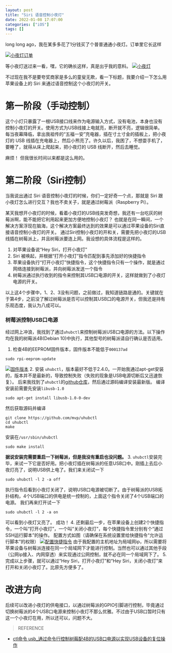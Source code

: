 ```yaml
---
layout: post
title: "Siri 语音控制小夜灯"
date: 2022-01-08 17:07:00
categories: ["iOS"]
tags: []
---
```

long long ago，我在某多多花了1分钱买了个普普通通小夜灯。订单里它长这样

[![小夜灯订单](/img/0041/0041-0.jpg "小夜灯订单")](/img/0041/0041-0.jpg "小夜灯订单")

等小夜灯送过来一看，嘿，它的确长这样，真是出乎我的意料。<!--more-->
[![小夜灯](/img/0041/0041-1.jpg "小夜灯")](/img/0041/0041-1.jpg "小夜灯")



不过现在我不是要夸奖商家是多么的童叟无欺，看一下标题，我要介绍一下怎么用苹果设备上的 Siri 来通过语音控制这个小夜灯的开关。

# 第一阶段（手动控制）
这个小灯只暴露了一根USB接口线来作为电源输入方式，没有电池，本身也没有控制小夜灯的开关。使用方式为USB线接上电就亮，断开就不亮，逻辑很简单。
每当夜幕降临，拿出我祖传的“五福一安”充电器，插在寸土寸金的插板上，把小夜灯的 USB 线插在充电器上，然后小熊亮了。许久以后，我困了，不想耍手机了，要睡了，就得从床上爬起来，把小夜灯的 USB 线断开，然后去睡觉。

麻烦！
但我很长时间以来都是这么用的。

# 第二阶段（Siri控制）
当我说出通过 Siri 语音控制小夜灯的时候，你们一定好奇一个点，那就是 Siri 跟小夜灯怎么进行交互？我也不卖关子，就是通过树莓派（Raspberry Pi）。

某天我想开小夜灯的时候，看着小夜灯的USB线突发奇想，我还有一台吃灰的树莓派啊，能不能把它利用起来更加方便地控制小夜灯？
也就是在同一瞬间，一个解决方案浮现在脑海，这个解决方案最终达到的效果是可以通过苹果设备的Siri直接语音控制小夜灯的开关。
通过Siri控制小夜灯的开和关，需要先把小夜灯的USB线插在树莓派上，并且树莓派要连上网。我设想的具体流程是这样的。
> 
1. 对苹果设备说“Hey Siri，打开小夜灯”
2. Siri 被唤起，并根据“打开小夜灯”指令匹配到事先添加好的快捷指令
3. 苹果设备执行“打开小夜灯”快捷指令，这个快捷指令只有一个操作，就是通过网络连接到树莓派，并向树莓派发送一个指令
4. 树莓派通过执行收到的指令来控制其USB口电源的开关，这样就做到了小夜灯电源的开关。

以上这4个步骤中，1、2、3没有问题，之前做过，我知道链路是通的。关键就在于第4步，之前没了解过树莓派是否可以控制其USB口的电源开关，但我还是持有乐观态度，我认为八成可以。

### 树莓派控制USB口电源
经过网上冲浪，我找到了通过`uhubctl`来控制树莓派USB口电源的方法。以下操作均在我的树莓派4B(Debian 10)中执行，其他型号的树莓派请自行确认是否适用。
1. 检查4B的EEPROM固件版本，固件版本不能低于`000137ad`
```shell
sudo rpi-eeprom-update
```
[![固件版本](/img/0041/0041-2.png "固件版本")](/img/0041/0041-2.png "固件版本")
2. 安装 `uhubctl`，版本最好不低于2.4.0。一开始我通过apt-get安装的，版本并不是最新的，导致控制失败（失败的现象是USB电源切断后又迅速恢复）。
后来我找到了`uhubctl`的<a href="https://github.com/mvp/uhubctl" target="_blank">github仓库</a>，然后通过源码编译安装最新版。
编译安装前需要先安装`libusb-1.0`
```shell
sudo apt-get install libusb-1.0-0-dev
```
然后获取源码并编译
```shell
git clone https://github.com/mvp/uhubctl
cd uhubctl
make
```
安装在`/usr/sbin/uhubctl`
```shell
sudo make install
```
**据说安装完需要重启一下树莓派，但是我没有重启也没问题。**
3. `uhubctl`安装完毕，来试一下它是否好用。把小夜灯插在树莓派的任意USB口中。刚插上去后小夜灯亮了，说明USB供上电了。我们来关闭试一下
```shell
sudo uhubctl -l 2 -a off
```
执行指令后看到小夜灯关闭了，说明USB口电源被切断了。由于树莓派的USB拓扑结构，4个USB端口的供电是统一控制的，上面这个指令关闭了4个USB端口的电源。
我们再来打开试一下
```shell
sudo uhubctl -l 2 -a on
```
可以看到小夜灯又亮了。
成功！
4. 还剩最后一步，在苹果设备上创建2个快捷指令，一个叫“打开小夜灯”，一个叫“关闭小夜灯”，每个快捷指令里分别有个“通过SSH运行脚本”的操作。
配置方式如图（请确保在系统设置里给快捷指令“允许运行脚本”的权限）
[![配置快捷指令](/img/0041/0041-3.JPEG "配置快捷指令")](/img/0041/0041-3.JPEG "配置快捷指令")
由于我配置的主机地址为局域网ip，所以需要将苹果设备与树莓派连接在同一个局域网下才能进行控制。当然也可以通过其他手段（公网ip接入、内网穿透）来实现通过公网控制，就不必在同一个局域网下了。
5. 完成以上步骤，就可以通过“Hey Siri，打开小夜灯”和“Hey Siri，关闭小夜灯”来打开和关闭小夜灯了。比原先方便多了。

# 改进方向
后续可以改进小夜灯的供电接口，以通过树莓派的GPIO引脚进行控制，毕竟通过切换树莓派的4个USB口电源来控制小夜灯不那么优雅。不过由于USB口暂时只有这一个小夜灯在用，所以还可以，问题不大。

> REFERENCE
- <a href="https://blog.csdn.net/weixin_29107819/article/details/113026334" target="_blank">ctl命令 usb_通过命令行控制树莓配4B的USB口电源以实现USB设备的复位操作</a>